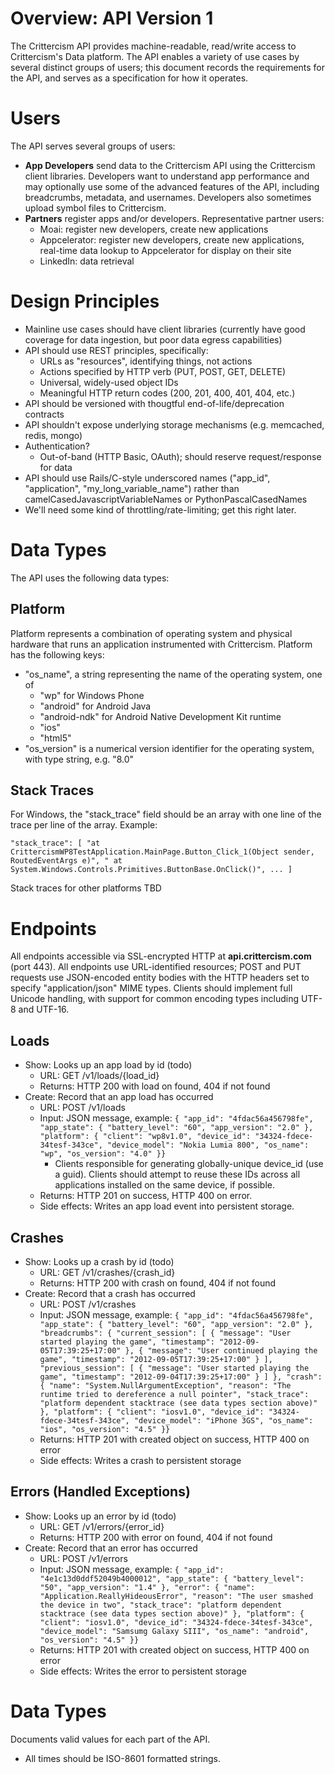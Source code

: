Overview: API Version 1
========
The Crittercism API provides machine-readable, read/write access to Crittercism's Data platform. The API enables a variety of use cases by several distinct groups of users; this document records the requirements for the API, and serves as a specification for how it operates.

Users
=====
The API serves several groups of users:

* **App Developers** send data to the Crittercism API using the Crittercism client libraries. Developers want to understand app performance and may optionally use some of the advanced features of the API, including breadcrumbs, metadata, and usernames. Developers also sometimes upload symbol files to Crittercism.
* **Partners** register apps and/or developers. Representative partner users:
  * Moai: register new developers, create new applications
  * Appcelerator: register new developers, create new applications, real-time data lookup to Appcelerator for display on their site
  * LinkedIn: data retrieval

Design Principles
=================
* Mainline use cases should have client libraries (currently have good coverage for data ingestion, but poor data egress capabilities)
* API should use REST principles, specifically:
  * URLs as "resources", identifying things, not actions
  * Actions specified by HTTP verb (PUT, POST, GET, DELETE)
  * Universal, widely-used object IDs
  * Meaningful HTTP return codes (200, 201, 400, 401, 404, etc.)
* API should be versioned with thougtful end-of-life/deprecation contracts
* API shouldn't expose underlying storage mechanisms (e.g. memcached, redis, mongo)
* Authentication?
  * Out-of-band (HTTP Basic, OAuth); should reserve request/response for data
* API should use Rails/C-style underscored names ("app_id", "application", "my_long_variable_name") rather than camelCasedJavascriptVariableNames or PythonPascalCasedNames
* We'll need some kind of throttling/rate-limiting; get this right later.

Data Types
==========
The API uses the following data types:

Platform
--------
Platform represents a combination of operating system and physical hardware that runs an application instrumented with Crittercism. Platform has the following keys:

  * "os_name", a string representing the name of the operating system, one of
    * "wp" for Windows Phone
    * "android" for Android Java
    * "android-ndk" for Android Native Development Kit runtime
    * "ios"
    * "html5"
  * "os_version" is a numerical version identifier for the operating system, with type string, e.g. "8.0"

Stack Traces
------------
For Windows, the "stack_trace" field should be an array with one line of the trace per line of the array. Example:

`"stack_trace": [ "at CrittercismWP8TestApplication.MainPage.Button_Click_1(Object sender, RoutedEventArgs e)", " at System.Windows.Controls.Primitives.ButtonBase.OnClick()", ... ]`

Stack traces for other platforms TBD

Endpoints
=========
All endpoints accessible via SSL-encrypted HTTP at **api.crittercism.com** (port 443). All endpoints use URL-identified resources; POST and PUT requests use JSON-encoded entity bodies with the HTTP headers set to specify "application/json" MIME types. Clients should implement full Unicode handling, with support for common encoding types including UTF-8 and UTF-16.

Loads
-----
  * Show: Looks up an app load by id (todo)
    * URL: GET /v1/loads/{load\_id}
    * Returns: HTTP 200 with load on found, 404 if not found
  * Create: Record that an app load has occurred
    * URL: POST /v1/loads
    * Input: JSON message, example: `{
	"app_id": "4fdac56a456798fe",
	"app_state": {
          "battery_level": "60",
          "app_version": "2.0"
        },
	"platform": {
          "client": "wp8v1.0",
          "device_id": "34324-fdece-34tesf-343ce",
          "device_model": "Nokia Lumia 800",
          "os_name": "wp",
          "os_version": "4.0"
        }}`
      * Clients responsible for generating globally-unique device_id (use a guid). Clients should attempt to reuse these IDs across all applications installed on the same device, if possible. 
    * Returns: HTTP 201 on success, HTTP 400 on error. 
    * Side effects: Writes an app load event into persistent storage.

Crashes
-------
  * Show: Looks up a crash by id (todo)
    * URL: GET /v1/crashes/{crash\_id}
    * Returns: HTTP 200 with crash on found, 404 if not found
  * Create: Record that a crash has occurred
    * URL: POST /v1/crashes
    * Input: JSON message, example: `{
      "app_id": "4fdac56a456798fe",
      "app_state": {
        "battery_level": "60",
        "app_version": "2.0"
      },
      "breadcrumbs": {
        "current_session": [
          { "message": "User started playing the game", "timestamp": "2012-09-05T17:39:25+17:00" },
          { "message": "User continued playing the game", "timestamp": "2012-09-05T17:39:25+17:00" }
        ],
        "previous_session": [
          { "message": "User started playing the game", "timestamp": "2012-09-04T17:39:25+17:00" }
        ]
    },
    "crash": {
      "name": "System.NullArgumentException",
      "reason": "The runtime tried to dereference a null pointer",
      "stack_trace": "platform dependent stacktrace (see data types section above)"
    },
    "platform": {
      "client": "iosv1.0",
      "device_id": "34324-fdece-34tesf-343ce",
      "device_model": "iPhone 3GS",
      "os_name": "ios",
      "os_version": "4.5"
    }}`
    * Returns: HTTP 201 with created object on success, HTTP 400 on error
    * Side effects: Writes a crash to persistent storage

Errors (Handled Exceptions)
---------------------------
  * Show: Looks up an error by id (todo)
    * URL: GET /v1/errors/{error\_id}
    * Returns: HTTP 200 with error on found, 404 if not found
  * Create: Record that an error has occurred
    * URL: POST /v1/errors
    * Input: JSON message, example: `{
      "app_id": "4e1c13d0ddf52049b4000012",
      "app_state": {
        "battery_level": "50",
        "app_version": "1.4"
      },
      "error": {
        "name": "Application.ReallyHideousError",
        "reason": "The user smashed the device in two",
        "stack_trace": "platform dependent stacktrace (see data types section above)"
      },
      "platform": {
        "client": "iosv1.0",
        "device_id": "34324-fdece-34tesf-343ce",
        "device_model": "Samsumg Galaxy SIII",
        "os_name": "android",
        "os_version": "4.5"
      }}`
    * Returns: HTTP 201 with created object on success, HTTP 400 on error
    * Side effects: Writes the error to persistent storage

Data Types
==========
Documents valid values for each part of the API.

  * All times should be ISO-8601 formatted strings.

